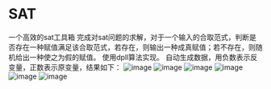 # SAT
一个高效的sat工具箱
完成对sat问题的求解，对于一个输入的合取范式，判断是否存在一种赋值满足该合取范式，若存在，则输出一种成真赋值；若不存在，则随机给出一种使之为假的赋值。
使用dpll算法实现。
自动生成数据，用负数表示反变量，正数表示原变量，结果如下：
![image](https://github.com/malaozei/SAT/assets/94264539/d0f23215-f74a-4de6-b6a2-bdf8169f038c)
![image](https://github.com/malaozei/SAT/assets/94264539/f5299c3e-35c5-41a3-91ab-bda5cf8bd6c1)
![image](https://github.com/malaozei/SAT/assets/94264539/3b50f699-a401-4130-9c4d-dad337c10ac3)
![image](https://github.com/malaozei/SAT/assets/94264539/69d8af28-2253-4bb0-837e-6cde63b05ffc)
![image](https://github.com/malaozei/SAT/assets/94264539/1b78a24e-d905-43bf-9485-35243d0b00d3)
![image](https://github.com/malaozei/SAT/assets/94264539/0258caa7-61b9-4102-99f4-135697184658)
